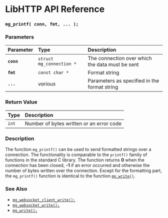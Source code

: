# LibHTTP API Reference

### `mg_printf( conn, fmt, ... );`

### Parameters

| Parameter | Type | Description |
| :--- | :--- | :--- |
|**`conn`**|`struct mg_connection *`|The connection over which the data must be sent|
|**`fmt`**|`const char *`|Format string|
|**`...`**|*various*|Parameters as specified in the format string|

### Return Value

| Type | Description |
| :--- | :--- |
|`int`|Number of bytes written or an error code|

### Description

The function `mg_printf()` can be used to send formatted strings over a connection. The functionality is comparable to the `printf()` family of functions in the standard C library. The function returns **0** when the connection has been closed, **-1** if an error occurred and otherwise the number of bytes written over the connection. Except for the formatting part, the `mg_printf()` function is identical to the function [`mg_write()`](mg_write.md).

### See Also

* [`mg_websocket_client_write();`](mg_websocket_client_write.md)
* [`mg_websocket_write();`](mg_websocket_write.md)
* [`mg_write();`](mg_write.md)
